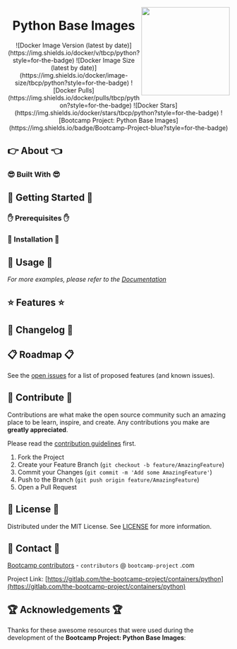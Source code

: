 <a href="https://bootcamp-project.com/" target="_blank"><img src="https://bootcamp-project.com/images/logo.png" align="right" height="200" /></a>

<h1 align="center">Python Base Images</h1>

<div align="center">
![Docker Image Version (latest by date)](https://img.shields.io/docker/v/tbcp/python?style=for-the-badge)
![Docker Image Size (latest by date)](https://img.shields.io/docker/image-size/tbcp/python?style=for-the-badge)
![Docker Pulls](https://img.shields.io/docker/pulls/tbcp/python?style=for-the-badge)
![Docker Stars](https://img.shields.io/docker/stars/tbcp/python?style=for-the-badge)
![Bootcamp Project: Python Base Images](https://img.shields.io/badge/Bootcamp-Project-blue?style=for-the-badge)
</div>

## 👉 About 👈

### 😎 Built With 😎

## 📖 Getting Started 📖

### ✋ Prerequisites ✋

### 💪 Installation 💪

## 🚀 Usage 🚀

_For more examples, please refer to the [Documentation](https://data.rtfm.page)_

## ⭐️ Features ⭐️

## 📑 Changelog 📑

## 📋 Roadmap 📋

See the [open issues](https://gitlab.com/the-bootcamp-project/containers/python/-/issues) for a list of proposed features (and known issues).

## 🤝 Contribute 🤝

Contributions are what make the open source community such an amazing place to be learn, inspire, and create. Any contributions you make are **greatly appreciated**.

Please read the [contribution guidelines](contributing.md) first.

1. Fork the Project
2. Create your Feature Branch (`git checkout -b feature/AmazingFeature`)
3. Commit your Changes (`git commit -m 'Add some AmazingFeature'`)
4. Push to the Branch (`git push origin feature/AmazingFeature`)
5. Open a Pull Request

## 📜 License 📜

Distributed under the MIT License. See [LICENSE](LICENSE) for more information.

## 💌 Contact 💌

[Bootcamp contributors](https://bootcamp-project.com/) - `contributors` @ `bootcamp-project` .com

Project Link: [https://gitlab.com/the-bootcamp-project/containers/python](https://gitlab.com/the-bootcamp-project/containers/python)

## 🏆 Acknowledgements 🏆

Thanks for these awesome resources that were used during the development of the **Bootcamp Project: Python Base Images**:
